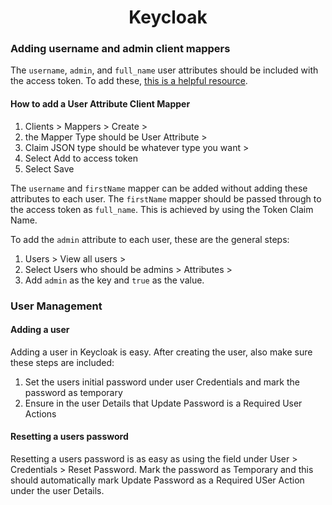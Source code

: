 <h1 align="center">Keycloak</h1>

### Adding username and admin client mappers

The `username`, `admin`, and `full_name` user attributes should be included with the access token. To add these, [this is a helpful resource](https://ravthiru.medium.com/keycloak-retrieve-custom-attributes-in-access-token-1a2d5aef0caa).

#### How to add a User Attribute Client Mapper

1. Clients > Mappers > Create >
2. the Mapper Type should be User Attribute >
3. Claim JSON type should be whatever type you want >
4. Select Add to access token
5. Select Save

The `username` and `firstName` mapper can be added without adding these attributes to each user. The `firstName` mapper should be passed through to the access token as `full_name`. This is achieved by using the Token Claim Name.

To add the `admin` attribute to each user, these are the general steps:

1. Users > View all users >
2. Select Users who should be admins > Attributes >
3. Add `admin` as the key and `true` as the value.

### User Management

#### Adding a user

Adding a user in Keycloak is easy. After creating the user, also make sure these steps are included:

1. Set the users initial password under user Credentials and mark the password as temporary
1. Ensure in the user Details that Update Password is a Required User Actions

#### Resetting a users password

Resetting a users password is as easy as using the field under User > Credentials > Reset Password. Mark the password as Temporary and this should automatically mark Update Password as a Required USer Action under the user Details.
